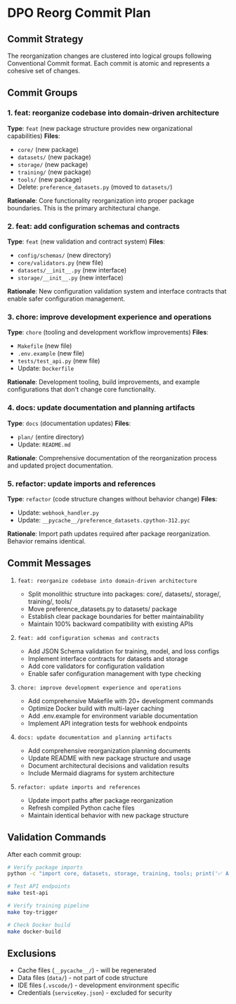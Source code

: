 # DPO Reorg Commit Plan

## Commit Strategy

The reorganization changes are clustered into logical groups following Conventional Commit format. Each commit is atomic and represents a cohesive set of changes.

## Commit Groups

### 1. feat: reorganize codebase into domain-driven architecture

**Type**: `feat` (new package structure provides new organizational capabilities)
**Files**:
- `core/` (new package)
- `datasets/` (new package) 
- `storage/` (new package)
- `training/` (new package)
- `tools/` (new package)
- Delete: `preference_datasets.py` (moved to `datasets/`)

**Rationale**: Core functionality reorganization into proper package boundaries. This is the primary architectural change.

### 2. feat: add configuration schemas and contracts

**Type**: `feat` (new validation and contract system)
**Files**:
- `config/schemas/` (new directory)
- `core/validators.py` (new file)
- `datasets/__init__.py` (new interface)
- `storage/__init__.py` (new interface)

**Rationale**: New configuration validation system and interface contracts that enable safer configuration management.

### 3. chore: improve development experience and operations

**Type**: `chore` (tooling and development workflow improvements)
**Files**:
- `Makefile` (new file)
- `.env.example` (new file)
- `tests/test_api.py` (new file)
- Update: `Dockerfile`

**Rationale**: Development tooling, build improvements, and example configurations that don't change core functionality.

### 4. docs: update documentation and planning artifacts

**Type**: `docs` (documentation updates)
**Files**:
- `plan/` (entire directory)
- Update: `README.md`

**Rationale**: Comprehensive documentation of the reorganization process and updated project documentation.

### 5. refactor: update imports and references

**Type**: `refactor` (code structure changes without behavior change)
**Files**:
- Update: `webhook_handler.py`
- Update: `__pycache__/preference_datasets.cpython-312.pyc`

**Rationale**: Import path updates required after package reorganization. Behavior remains identical.

## Commit Messages

1. `feat: reorganize codebase into domain-driven architecture`
   
   - Split monolithic structure into packages: core/, datasets/, storage/, training/, tools/
   - Move preference_datasets.py to datasets/ package
   - Establish clear package boundaries for better maintainability
   - Maintain 100% backward compatibility with existing APIs

2. `feat: add configuration schemas and contracts`
   
   - Add JSON Schema validation for training, model, and loss configs
   - Implement interface contracts for datasets and storage
   - Add core validators for configuration validation
   - Enable safer configuration management with type checking

3. `chore: improve development experience and operations`
   
   - Add comprehensive Makefile with 20+ development commands
   - Optimize Docker build with multi-layer caching
   - Add .env.example for environment variable documentation
   - Implement API integration tests for webhook endpoints

4. `docs: update documentation and planning artifacts`
   
   - Add comprehensive reorganization planning documents
   - Update README with new package structure and usage
   - Document architectural decisions and validation results
   - Include Mermaid diagrams for system architecture

5. `refactor: update imports and references`
   
   - Update import paths after package reorganization
   - Refresh compiled Python cache files
   - Maintain identical behavior with new package structure

## Validation Commands

After each commit group:
```bash
# Verify package imports
python -c "import core, datasets, storage, training, tools; print('✅ All packages import successfully')"

# Test API endpoints
make test-api

# Verify training pipeline
make toy-trigger

# Check Docker build
make docker-build
```

## Exclusions

- Cache files (`__pycache__/`) - will be regenerated
- Data files (`data/`) - not part of code structure
- IDE files (`.vscode/`) - development environment specific
- Credentials (`serviceKey.json`) - excluded for security